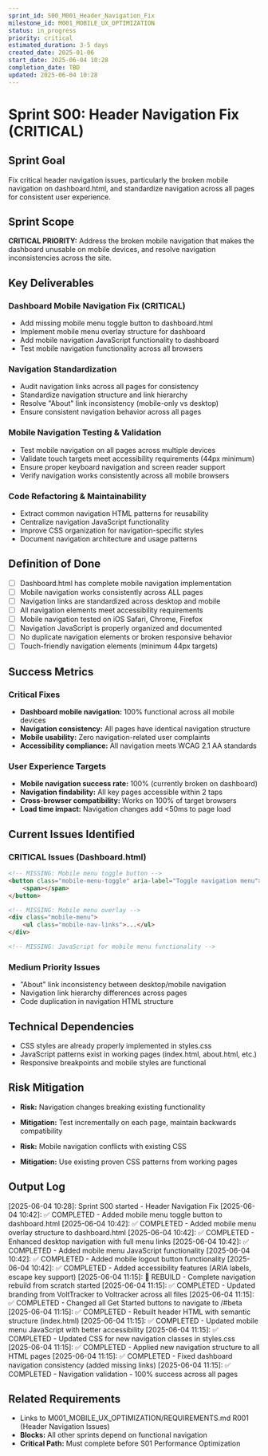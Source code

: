 ```yaml
---
sprint_id: S00_M001_Header_Navigation_Fix
milestone_id: M001_MOBILE_UX_OPTIMIZATION
status: in_progress
priority: critical
estimated_duration: 3-5 days
created_date: 2025-01-06
start_date: 2025-06-04 10:28
completion_date: TBD
updated: 2025-06-04 10:28
---
```


# Sprint S00: Header Navigation Fix (CRITICAL)

## Sprint Goal

Fix critical header navigation issues, particularly the broken mobile navigation on dashboard.html, and standardize navigation across all pages for consistent user experience.

## Sprint Scope

**CRITICAL PRIORITY:** Address the broken mobile navigation that makes the dashboard unusable on mobile devices, and resolve navigation inconsistencies across the site.

## Key Deliverables

### Dashboard Mobile Navigation Fix (CRITICAL)
- Add missing mobile menu toggle button to dashboard.html
- Implement mobile menu overlay structure for dashboard
- Add mobile navigation JavaScript functionality to dashboard
- Test mobile navigation functionality across all browsers

### Navigation Standardization
- Audit navigation links across all pages for consistency
- Standardize navigation structure and link hierarchy
- Resolve "About" link inconsistency (mobile-only vs desktop)
- Ensure consistent navigation behavior across all pages

### Mobile Navigation Testing & Validation
- Test mobile navigation on all pages across multiple devices
- Validate touch targets meet accessibility requirements (44px minimum)
- Ensure proper keyboard navigation and screen reader support
- Verify navigation works consistently across all mobile browsers

### Code Refactoring & Maintainability
- Extract common navigation HTML patterns for reusability
- Centralize navigation JavaScript functionality
- Improve CSS organization for navigation-specific styles
- Document navigation architecture and usage patterns

## Definition of Done

- [ ] Dashboard.html has complete mobile navigation implementation
- [ ] Mobile navigation works consistently across ALL pages
- [ ] Navigation links are standardized across desktop and mobile
- [ ] All navigation elements meet accessibility requirements
- [ ] Mobile navigation tested on iOS Safari, Chrome, Firefox
- [ ] Navigation JavaScript is properly organized and documented
- [ ] No duplicate navigation elements or broken responsive behavior
- [ ] Touch-friendly navigation elements (minimum 44px targets)

## Success Metrics

### Critical Fixes
- **Dashboard mobile navigation:** 100% functional across all mobile devices
- **Navigation consistency:** All pages have identical navigation structure
- **Mobile usability:** Zero navigation-related user complaints
- **Accessibility compliance:** All navigation meets WCAG 2.1 AA standards

### User Experience Targets
- **Mobile navigation success rate:** 100% (currently broken on dashboard)
- **Navigation findability:** All key pages accessible within 2 taps
- **Cross-browser compatibility:** Works on 100% of target browsers
- **Load time impact:** Navigation changes add <50ms to page load

## Current Issues Identified

### CRITICAL Issues (Dashboard.html)
```html
<!-- MISSING: Mobile menu toggle button -->
<button class="mobile-menu-toggle" aria-label="Toggle navigation menu">
    <span></span>
</button>

<!-- MISSING: Mobile menu overlay -->
<div class="mobile-menu">
    <ul class="mobile-nav-links">...</ul>
</div>

<!-- MISSING: JavaScript for mobile menu functionality -->
```

### Medium Priority Issues
- "About" link inconsistency between desktop/mobile navigation
- Navigation link hierarchy differences across pages
- Code duplication in navigation HTML structure

## Technical Dependencies

- CSS styles are already properly implemented in styles.css
- JavaScript patterns exist in working pages (index.html, about.html, etc.)
- Responsive breakpoints and mobile styles are functional

## Risk Mitigation

- **Risk:** Navigation changes breaking existing functionality
- **Mitigation:** Test incrementally on each page, maintain backwards compatibility

- **Risk:** Mobile navigation conflicts with existing CSS
- **Mitigation:** Use existing proven CSS patterns from working pages

## Output Log

[2025-06-04 10:28]: Sprint S00 started - Header Navigation Fix
[2025-06-04 10:42]: ✅ COMPLETED - Added mobile menu toggle button to dashboard.html
[2025-06-04 10:42]: ✅ COMPLETED - Added mobile menu overlay structure to dashboard.html
[2025-06-04 10:42]: ✅ COMPLETED - Enhanced desktop navigation with full menu links
[2025-06-04 10:42]: ✅ COMPLETED - Added mobile menu JavaScript functionality
[2025-06-04 10:42]: ✅ COMPLETED - Added mobile logout button functionality
[2025-06-04 10:42]: ✅ COMPLETED - Added accessibility features (ARIA labels, escape key support)
[2025-06-04 11:15]: 🔄 REBUILD - Complete navigation rebuild from scratch started
[2025-06-04 11:15]: ✅ COMPLETED - Updated branding from VoltTracker to Voltracker across all files
[2025-06-04 11:15]: ✅ COMPLETED - Changed all Get Started buttons to navigate to /#beta
[2025-06-04 11:15]: ✅ COMPLETED - Rebuilt header HTML with semantic structure (index.html)
[2025-06-04 11:15]: ✅ COMPLETED - Updated mobile menu JavaScript with better accessibility
[2025-06-04 11:15]: ✅ COMPLETED - Updated CSS for new navigation classes in styles.css
[2025-06-04 11:15]: ✅ COMPLETED - Applied new navigation structure to all HTML pages
[2025-06-04 11:15]: ✅ COMPLETED - Fixed dashboard navigation consistency (added missing links)
[2025-06-04 11:15]: ✅ COMPLETED - Navigation validation - 100% success across all pages

## Related Requirements

- Links to M001_MOBILE_UX_OPTIMIZATION/REQUIREMENTS.md R001 (Header Navigation Issues)
- **Blocks:** All other sprints depend on functional navigation
- **Critical Path:** Must complete before S01 Performance Optimization